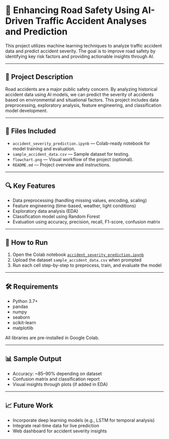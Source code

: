 # 🚦 Enhancing Road Safety Using AI-Driven Traffic Accident Analyses and Prediction

This project utilizes machine learning techniques to analyze traffic accident data and predict accident severity. The goal is to improve road safety by identifying key risk factors and providing actionable insights through AI.

---

## 📌 Project Description

Road accidents are a major public safety concern. By analyzing historical accident data using AI models, we can predict the severity of accidents based on environmental and situational factors. This project includes data preprocessing, exploratory analysis, feature engineering, and classification model development.

---

## 📁 Files Included

- `accident_severity_prediction.ipynb` — Colab-ready notebook for model training and evaluation.
- `sample_accident_data.csv` — Sample dataset for testing.
- `flowchart.png` — Visual workflow of the project (optional).
- `README.md` — Project overview and instructions.

---

## 🔍 Key Features

- Data preprocessing (handling missing values, encoding, scaling)
- Feature engineering (time-based, weather, light conditions)
- Exploratory data analysis (EDA)
- Classification model using Random Forest
- Evaluation using accuracy, precision, recall, F1-score, confusion matrix

---

## 🚀 How to Run

1. Open the Colab notebook [`accident_severity_prediction.ipynb`](accident_severity_prediction.ipynb)
2. Upload the dataset `sample_accident_data.csv` when prompted
3. Run each cell step-by-step to preprocess, train, and evaluate the model

---

## 🛠 Requirements

- Python 3.7+
- pandas
- numpy
- seaborn
- scikit-learn
- matplotlib

All libraries are pre-installed in Google Colab.

---

## 📊 Sample Output

- Accuracy: ~85–90% depending on dataset
- Confusion matrix and classification report
- Visual insights through plots (if added in EDA)

---

## 📈 Future Work

- Incorporate deep learning models (e.g., LSTM for temporal analysis)
- Integrate real-time data for live prediction
- Web dashboard for accident severity insights




